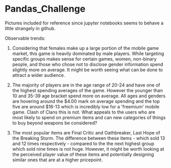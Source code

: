 # Pandas_Challenge

Pictures included for reference since jupyter notebooks seems to behave a little strangely in github.

Observable trends:

1) Considering that females make up a large portion of the mobile game market, this game is heavily dominated by male players. While targeting specific groups makes sense for certain games, women, non-binary people, and those who chose not to disclose gender information spend slightly more on average. It might be worth seeing what can be done to attract a wider audience.

2) The majority of players are in the age range of 20-24 and have one of the highest spending averages of the game. However the younger than 10 and 35-39 age bracket spend more on average. All ages and genders are hovering around the $4.00 mark on average spending and the top five are around $18-13 which is incredibly low for a 'freemium' mobile game. Clash of Clans this is not. What appeals to the users who are most likely to spend on premium items and can new categories of things to buy beyond weapons be considered?

3) The most popular items are Final Critic and Oathbreaker, Last Hope of the Breaking Storm. The difference between these items - which sold 13 and 12 times respectively - compared to the the next highest group which sold nine times is not huge. However, it might be worth looking at the perceived player value of these items and potentially designing similar ones that are at a higher pricepoint.